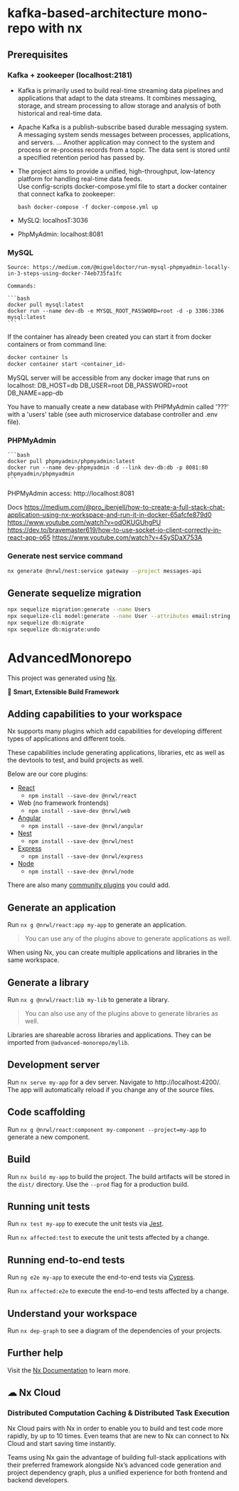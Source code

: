 # kafka-based-architecture mono-repo with nx

## Prerequisites

### Kafka + zookeeper (localhost:2181)

- Kafka is primarily used to build real-time streaming data pipelines and applications that adapt to the data streams. It combines messaging, storage, and stream processing to allow storage and analysis of both historical and real-time data.
- Apache Kafka is a publish-subscribe based durable messaging system. A messaging system sends messages between processes, applications, and servers. ... Another application may connect to the system and process or re-process records from a topic. The data sent is stored until a specified retention period has passed by. 
- The project aims to provide a unified, high-throughput, low-latency platform for handling real-time data feeds.    
Use config-scripts docker-compose.yml file to start a docker container that connect kafka to zookeeper:
     
     `bash docker-compose -f docker-compose.yml up`
                                      
- MySLQ: localhosT:3036
- PhpMyAdmin: localhost:8081 

### MySQL 
    Source: https://medium.com/@migueldoctor/run-mysql-phpmyadmin-locally-in-3-steps-using-docker-74eb735fa1fc
    
    Commands: 
    
    ```bash
    docker pull mysql:latest
    docker run --name dev-db -e MYSQL_ROOT_PASSWORD=root -d -p 3306:3306 mysql:latest
    ```
   
   If the container has already been created you can start it from docker containers or from command line:
   
   ```bash
   docker container ls
   docker container start <container_id>
   ```
   
   MySQL server will be accessible from any docker image that runs on localhost: 
   DB_HOST=db
   DB_USER=root
   DB_PASSWORD=root
   DB_NAME=app-db
   
   You have to manually create a new database with PHPMyAdmin called '???' with a 'users' table 
   (see auth microservice database controller and .env file).
   
### PHPMyAdmin

    ```bash
    docker pull phpmyadmin/phpmyadmin:latest
    docker run --name dev-phpmyadmin -d --link dev-db:db -p 8081:80 phpmyadmin/phpmyadmin
    ```
   
PHPMyAdmin access: http://localhost:8081

Docs
https://medium.com/@pro_ibenjell/how-to-create-a-full-stack-chat-application-using-nx-workspace-and-run-it-in-docker-65afcfe879d0
https://www.youtube.com/watch?v=odOKUGUhgPU
https://dev.to/bravemaster619/how-to-use-socket-io-client-correctly-in-react-app-o65
https://www.youtube.com/watch?v=4SySDaX753A


### Generate nest service command

```bash 
nx generate @nrwl/nest:service gateway --project messages-api
```

## Generate sequelize migration

```bash
npx sequelize migration:generate --name Users
npx sequelize-cli model:generate --name User --attributes email:string,password:string
npx sequelize db:migrate
npx sequelize db:migrate:undo
```

# AdvancedMonorepo

This project was generated using [Nx](https://nx.dev).

🔎 **Smart, Extensible Build Framework**

## Adding capabilities to your workspace

Nx supports many plugins which add capabilities for developing different types of applications and different tools.

These capabilities include generating applications, libraries, etc as well as the devtools to test, and build projects as well.

Below are our core plugins:

- [React](https://reactjs.org)
  - `npm install --save-dev @nrwl/react`
- Web (no framework frontends)
  - `npm install --save-dev @nrwl/web`
- [Angular](https://angular.io)
  - `npm install --save-dev @nrwl/angular`
- [Nest](https://nestjs.com)
  - `npm install --save-dev @nrwl/nest`
- [Express](https://expressjs.com)
  - `npm install --save-dev @nrwl/express`
- [Node](https://nodejs.org)
  - `npm install --save-dev @nrwl/node`

There are also many [community plugins](https://nx.dev/community) you could add.

## Generate an application

Run `nx g @nrwl/react:app my-app` to generate an application.

> You can use any of the plugins above to generate applications as well.

When using Nx, you can create multiple applications and libraries in the same workspace.

## Generate a library

Run `nx g @nrwl/react:lib my-lib` to generate a library.

> You can also use any of the plugins above to generate libraries as well.

Libraries are shareable across libraries and applications. They can be imported from `@advanced-monorepo/mylib`.

## Development server

Run `nx serve my-app` for a dev server. Navigate to http://localhost:4200/. The app will automatically reload if you change any of the source files.

## Code scaffolding

Run `nx g @nrwl/react:component my-component --project=my-app` to generate a new component.

## Build

Run `nx build my-app` to build the project. The build artifacts will be stored in the `dist/` directory. Use the `--prod` flag for a production build.

## Running unit tests

Run `nx test my-app` to execute the unit tests via [Jest](https://jestjs.io).

Run `nx affected:test` to execute the unit tests affected by a change.

## Running end-to-end tests

Run `ng e2e my-app` to execute the end-to-end tests via [Cypress](https://www.cypress.io).

Run `nx affected:e2e` to execute the end-to-end tests affected by a change.

## Understand your workspace

Run `nx dep-graph` to see a diagram of the dependencies of your projects.

## Further help

Visit the [Nx Documentation](https://nx.dev) to learn more.



## ☁ Nx Cloud

### Distributed Computation Caching & Distributed Task Execution

Nx Cloud pairs with Nx in order to enable you to build and test code more rapidly, by up to 10 times. Even teams that are new to Nx can connect to Nx Cloud and start saving time instantly.

Teams using Nx gain the advantage of building full-stack applications with their preferred framework alongside Nx’s advanced code generation and project dependency graph, plus a unified experience for both frontend and backend developers.


